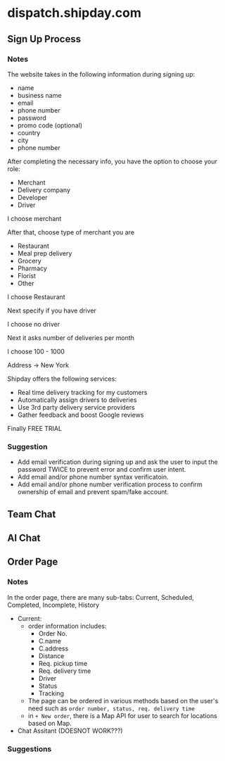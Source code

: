 # dispatch.shipday.com

## Sign Up Process

### Notes

The website takes in the following information
during signing up:

- name
- business name
- email
- phone number
- password
- promo code (optional)
- country
- city
- phone number

After completing the necessary info, you have the option to choose your role:

- Merchant
- Delivery company
- Developer
- Driver

I choose merchant

After that, choose type of merchant you are

- Restaurant
- Meal prep delivery
- Grocery
- Pharmacy
- Florist
- Other

I choose Restaurant

Next specify if you have driver

I choose no driver

Next it asks number of deliveries per month

I choose 100 - 1000

Address -> New York

Shipday offers the following services:

- Real time delivery tracking for my customers
- Automatically assign drivers to deliveries
- Use 3rd party delivery service providers
- Gather feedback and boost Google reviews

Finally FREE TRIAL

### Suggestion

- Add email verification during signing up and ask the user to input the password TWICE to prevent error and confirm user intent.
- Add email and/or phone number syntax verificatoin.
- Add email and/or phone number verification process to confirm ownership of email and prevent spam/fake account.

## Team Chat

<!-- TODO: -->

## AI Chat

<!-- TODO: -->

## Order Page

### Notes

In the order page, there are many sub-tabs: Current, Scheduled, Completed, Incomplete, History

- Current:
  - order information includes:
    - Order No.
    - C.name
    - C.address
    - Distance
    - Req. pickup time
    - Req. delivery time
    - Driver
    - Status
    - Tracking
  - The page can be ordered in various methods based on the user's need such as `order number, status, req. delivery time`
  - in `+ New order`, there is a Map API for user to search for locations based on Map.
- Chat Assitant (DOESNOT WORK???)

### Suggestions
